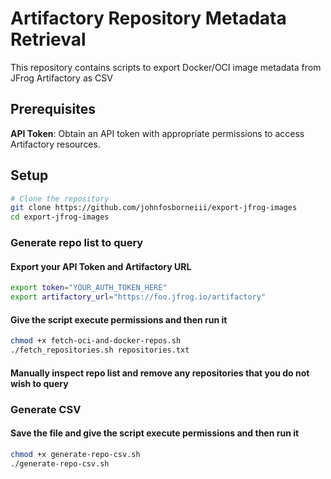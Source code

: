 # Artifactory Repository Metadata Retrieval

This repository contains scripts to export Docker/OCI image metadata from JFrog Artifactory as CSV

## Prerequisites

**API Token**: Obtain an API token with appropriate permissions to access Artifactory resources.

## Setup

```bash
# Clone the repository
git clone https://github.com/johnfosborneiii/export-jfrog-images
cd export-jfrog-images
```

### Generate repo list to query

#### Export your API Token and Artifactory URL
```bash
export token="YOUR_AUTH_TOKEN_HERE"
export artifactory_url="https://foo.jfrog.io/artifactory"
```

#### Give the script execute permissions and then run it
```bash
chmod +x fetch-oci-and-docker-repos.sh
./fetch_repositories.sh repositories.txt
```
#### Manually inspect repo list and remove any repositories that you do not wish to query

### Generate CSV

#### Save the file and give the script execute permissions and then run it
```bash
chmod +x generate-repo-csv.sh
./generate-repo-csv.sh
```


